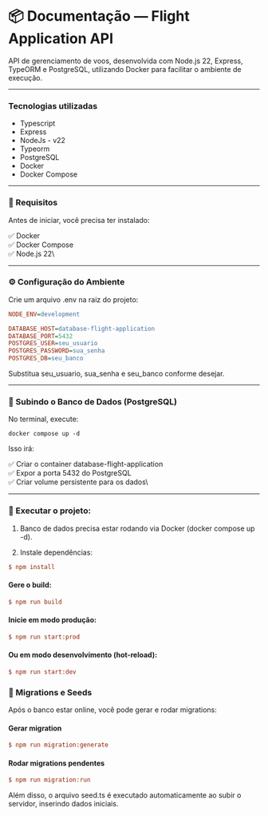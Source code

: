 # 📦 Documentação — Flight Application API

API de gerenciamento de voos, desenvolvida com Node.js 22, Express, TypeORM e PostgreSQL, utilizando Docker para facilitar o ambiente de execução.

-------

### Tecnologias utilizadas

* Typescript
* Express
* NodeJs - v22
* Typeorm
* PostgreSQL
* Docker
* Docker Compose

-------
### 🔧 Requisitos

Antes de iniciar, você precisa ter instalado:

✅ Docker\
✅ Docker Compose\
✅ Node.js 22\

-------

### ⚙️ Configuração do Ambiente

Crie um arquivo .env na raiz do projeto:

```ini
NODE_ENV=development

DATABASE_HOST=database-flight-application
DATABASE_PORT=5432
POSTGRES_USER=seu_usuario
POSTGRES_PASSWORD=sua_senha
POSTGRES_DB=seu_banco
```

Substitua seu_usuario, sua_senha e seu_banco conforme desejar.

------

### 🐳 Subindo o Banco de Dados (PostgreSQL)

No terminal, execute:

```init
docker compose up -d
```

Isso irá:

✅ Criar o container database-flight-application\
✅ Expor a porta 5432 do PostgreSQL\
✅ Criar volume persistente para os dados\

-------

### 🧩 Executar o projeto:

1. Banco de dados precisa estar rodando via Docker (docker compose up -d).

2. Instale dependências:

```ini
$ npm install
```

#### Gere o build:

```ini
$ npm run build
```

#### Inicie em modo produção:

```ini
$ npm run start:prod
```

#### Ou em modo desenvolvimento (hot-reload):

```ini
$ npm run start:dev
```

### 📂 Migrations e Seeds

Após o banco estar online, você pode gerar e rodar migrations:

#### Gerar migration
```ini
$ npm run migration:generate
```

#### Rodar migrations pendentes
```ini
$ npm run migration:run
```

Além disso, o arquivo seed.ts é executado automaticamente ao subir o servidor, inserindo dados iniciais.